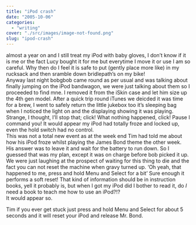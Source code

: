 ```yaml
---
title: "iPod crash"
date: "2005-10-06"
categories: 
  - "writing"
cover: "./src/images/image-not-found.png"
slug: "ipod-crash"
---
```


almost a year on and I still treat my iPod with baby gloves, I don’t know if it is me or the fact Lucy bought it for me but everytime I move it or use I am so careful. Why then do I feel it is safe to put (gently place more like) in my rucksack and then sramble down bridlepath’s on my bike!  
Anyway last night bobgbob came round as per usual and was talking about finally jumping on the iPod bandwagon, we were just talking about them so I proceeded to find mne. I removed it from the iSkin case and let him size up the 4th gen model. After a quick trip round iTunes we deicded it was time for a brew, I went to safely return the little jukebox too it’s sleeping bag when I noticed the light on and the displaying showing it was playing. Strange, I thought, I’ll stop that; click! What nothing happened, click! Pause I command you! It would appear my iPod had totally froze and locked up, even the hold switch had no control.  
This was not a total new event as at the week end Tim had told me about how his iPod froze whilst playing the James Bond theme the other week. His answer was to leave it and wait for the battery to run down. So I guessed that was my plan, except it was on charge before bob picked it up.  
We were just laughing at the prospect of waiting for this thing to die and the fact you can not reset the machine when gravy turned up. ‘Oh yeah, that happened to me, press and hold Menu and Select for a bit’ Sure enough it performs a soft reset! That kind of information should be in instruction books, yell it probably is, but when I got my iPod did I bother to read it, do _I_ need a book to teach me how to use an iPod?!?  
It would appear so.

Tim if you ever get stuck just press and hold Menu and Select for about 5 seconds and it will reset your iPod and release Mr. Bond.
